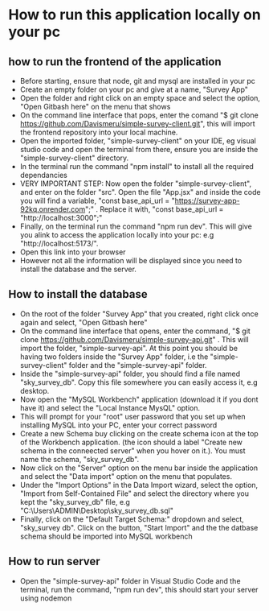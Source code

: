 # How to run this application locally on your pc

## how to run the frontend of the application

- Before starting, ensure that node, git and mysql are installed in your pc
- Create an empty folder on your pc and give at a name, "Survey App"
- Open the folder and right click on an empty space and select the option, "Open Gitbash here" on the menu that shows
- On the command line interface that pops, enter the comand "$ git clone https://github.com/Davismeru/simple-survey-client.git", this will import the frontend repository into your local machine.
- Open the imported folder, "simple-survey-client" on your IDE, eg visual studio code and open the terminal from there, ensure you are inside the "simple-survey-client" directory.
- In the terminal run the command "npm install" to install all the required dependancies
- VERY IMPORTANT STEP: Now open the folder "simple-survey-client", and enter on the folder "src". Open the file "App.jsx" and inside the code you will find a variable, "const base_api_url = "https://survey-app-92kq.onrender.com";" . Replace it with, "const base_api_url = "http://localhost:3000";"
- Finally, on the terminal run the command "npm run dev". This will give you alink to access the application locally into your pc: e.g "http://localhost:5173/".
- Open this link into your browser
- However not all the information will be displayed since you need to install the database and the server.

## How to install the database

- On the root of the folder "Survey App" that you created, right click once again and select, "Open Gitbash here"
- On the command line interface that opens, enter the command, "$ git clone https://github.com/Davismeru/simple-survey-api.git" . This will import the folder, "simple-survey-api". At this point you should be having two folders inside the "Survey App" folder, i.e the "simple-survey-client" folder and the "simple-survey-api" folder.
- Inside the "simple-survey-api" folder, you should find a file named "sky_survey_db". Copy this file somewhere you can easily access it, e.g desktop.
- Now open the "MySQL Workbench" application (download it if you dont have it) and select the "Local Instance MysQL" option.
- This will prompt for your "root" user password that you set up when installing MySQL into your PC, enter your correct password
- Create a new Schema buy clicking on the create schema icon at the top of the Workbench application. (the icon should a label "Create new schema in the conneected server" when you hover on it.). You must name the schema, "sky_survey_db".
- Now click on the "Server" option on the menu bar inside the application and select the "Data import" option on the menu that populates.
- Under the "Import Options" in the Data Import wizard, select the option, "Import from Self-Contained File" and select the directory where you kept the "sky_survey_db" file, e.g "C:\Users\ADMIN\Desktop\sky_survey_db.sql"
- Finally, click on the "Default Target Schema:" dropdown and select, "sky_survey db". Click on the button, "Start Import" and the the datbase schema should be imported into MySQL workbench

## How to run server

- Open the "simple-survey-api" folder in Visual Studio Code and the terminal, run the command, "npm run dev", this should start your server using nodemon
